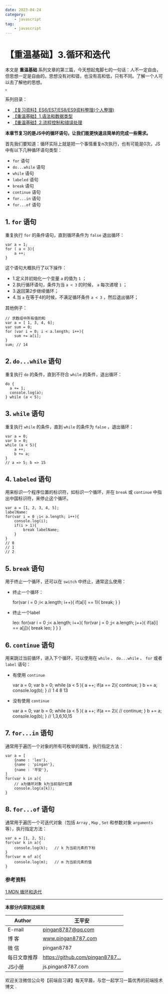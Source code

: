 ```yaml
---
date: 2023-04-24
category:
    - javascript
tag:
    - javascript
---
```

 # 【重温基础】3.循环和迭代
本文是 **重温基础**
系列文章的第三篇，今天想起鬼脚七的一句话：人不一定自由，但思想一定是自由的。思想没有对和错，也没有高和低，只有不同。了解一个人可以去了解他的思想。  
。

系列目录：

  * [ 【复习资料】ES6/ES7/ES8/ES9资料整理(个人整理) ]()
  * [ 【重温基础】1.语法和数据类型 ]()
  * [ 【重温基础】2.流程控制和错误处理 ]()

**本章节复习的是JS中的循环语句，让我们能更快速且简单的完成一些需求。**

首先我们要知道：循环实际上就是把一个事情重复n次执行，也有可能是0次，JS中有以下几种循环语句类型：

  * ` for ` 语句 
  * ` do...while ` 语句 
  * ` while ` 语句 
  * ` labeled ` 语句 
  * ` break ` 语句 
  * ` continue ` 语句 
  * ` for...in ` 语句 
  * ` for...of ` 语句 

##  1\. ` for ` 语句

重复执行 ` for ` 的条件语句，直到循环条件为 ` false ` 退出循环：

    
    
    var a = 1;
    for ( a < 3){
        a ++;
    }

这个语句大概执行了以下操作：

  * 1.定义并初始化一个变量 ` a ` 的值为 ` 1 ` ； 
  * 2.执行循环语句，条件为当 ` a < 3 ` 的时候， ` a ` 每次递增 ` 1 ` ； 
  * 3.返回第2步继续循环； 
  * 4.当 ` a ` 在等于4的时候，不满足循环条件 ` a < 3 ` ，然后退出循环； 

其他例子：

    
    
    // 求数组中所有值的和
    var a = [ 1, 3, 4, 6];
    var sum = 0;
    for (var i = 0; i < a.length; i++){
        sum += a[i];
    }
    sum; // 14

##  2\. ` do...while ` 语句

重复执行 ` do ` 的条件，直到不符合 ` while ` 的条件，退出循环：

    
    
    do {
      a += 1;
      console.log(a);
    } while (a < 5);

##  3\. ` while ` 语句

重复执行 ` while ` 的条件，直到 ` while ` 的条件为 ` false ` ，退出循环：

    
    
    var a = 0;
    var b = 0;
    while (a < 5){
        a ++;
        b += a;
    }
    // a => 5; b => 15

##  4\. ` labeled ` 语句

用来标识一个程序位置的标识符，如标识一个循环，并在 ` break ` 或 ` continue ` 中指出中国标识符，来停止这个循环。

    
    
    var a = [1, 2, 3, 4, 5];
    labelName:
    for(var i = 0 ;i< a.length; i++){
        console.log(i);
        if(i > 1){
            break labelName;
        }
    }
    // 0
    // 1
    // 2

##  5\. ` break ` 语句

用于终止一个循环，还可以在 ` switch ` 中终止，通常这么使用：

  * 终止一个循环： 

    
    
    for(var i = 0 ;i< a.length; i++){
        if(a[i] == 1){
            break;
        }
    }

  * 终止一个label 

    
    
    leo:
    for(var i = 0 ;i< a.length; i++){
        for(var j = 0 ;j< a.length; j++){
            if(a[i] == a[j]){
                break leo;
            }
        }
    }

##  6\. ` continue ` 语句

用来跳过当前循环，进入下个循环，可以使用在 ` while ` 、 ` do...while ` 、 ` for ` 或者 ` label ` 语句：

  * 有使用 ` continue `

    
    
    var a = 0;
    var b = 0;
    while (a < 5 ){
        a ++;
        if(a == 2){
            continue;
        }
        b += a;
        console.log(b);
    }
    // 1 4 8 13

  * 没有使用 ` continue `

    
    
    var a = 0;
    var b = 0;
    while (a < 5 ){
        a ++;
        if(a == 2){
            // continue;
        }
        b += a;
        console.log(b);
    }
    // 1,3,6,10,15

##  7\. ` for...in ` 语句

通常用于遍历一个对象的所有可枚举的属性，执行指定方法：

    
    
    var a = [
        {name : 'leo'},
        {name : 'pingan'},
        {name : '平安'},
    ]
    for(var k in a){
        // a为循环对象 k为当前指针位置
        console.log(a[k]);
    }

##  8\. ` for...of ` 语句

通常用于遍历一个可迭代对象（包括 ` Array ` , ` Map ` , ` Set ` 和参数对象 ` arguments ` 等），执行指定方法：

    
    
    var a = [1, 2, 5];
    for(var k in a){
        console.log(k);   // k 为当前元素的下标
    }
    for(var m of a){
        console.log(m);   // m 为当前元素的值
    }

###  参考资料

[ 1.MDN 循环和迭代 ]()

* * *

**本部分内容到这结束**

Author  |  王平安   
---|---  
E-mail  |  pingan8787@qq.com   
博 客  |  www.pingan8787.com   
微 信  |  pingan8787   
每日文章推荐  |  [ https://github.com/pingan8787... ]()  
JS小册  |  js.pingan8787.com   
  
欢迎关注微信公众号【前端自习课】每天早晨，与您一起学习一篇优秀的前端技术博文 .

